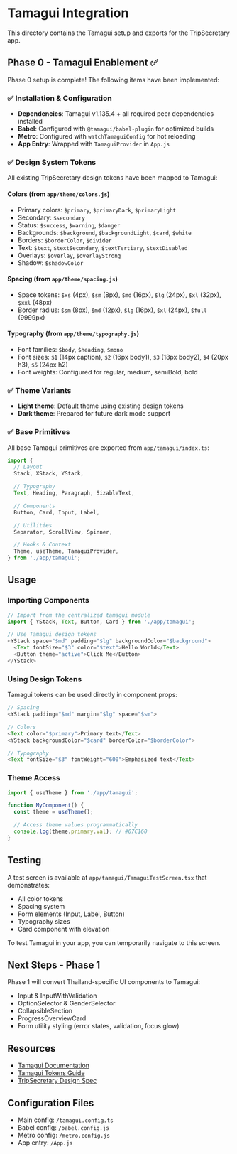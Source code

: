 # Tamagui Integration

This directory contains the Tamagui setup and exports for the TripSecretary app.

## Phase 0 - Tamagui Enablement ✅

Phase 0 setup is complete! The following items have been implemented:

### ✅ Installation & Configuration

- **Dependencies**: Tamagui v1.135.4 + all required peer dependencies installed
- **Babel**: Configured with `@tamagui/babel-plugin` for optimized builds
- **Metro**: Configured with `watchTamaguiConfig` for hot reloading
- **App Entry**: Wrapped with `TamaguiProvider` in `App.js`

### ✅ Design System Tokens

All existing TripSecretary design tokens have been mapped to Tamagui:

#### Colors (from `app/theme/colors.js`)
- Primary colors: `$primary`, `$primaryDark`, `$primaryLight`
- Secondary: `$secondary`
- Status: `$success`, `$warning`, `$danger`
- Backgrounds: `$background`, `$backgroundLight`, `$card`, `$white`
- Borders: `$borderColor`, `$divider`
- Text: `$text`, `$textSecondary`, `$textTertiary`, `$textDisabled`
- Overlays: `$overlay`, `$overlayStrong`
- Shadow: `$shadowColor`

#### Spacing (from `app/theme/spacing.js`)
- Space tokens: `$xs` (4px), `$sm` (8px), `$md` (16px), `$lg` (24px), `$xl` (32px), `$xxl` (48px)
- Border radius: `$sm` (8px), `$md` (12px), `$lg` (16px), `$xl` (24px), `$full` (9999px)

#### Typography (from `app/theme/typography.js`)
- Font families: `$body`, `$heading`, `$mono`
- Font sizes: `$1` (14px caption), `$2` (16px body1), `$3` (18px body2), `$4` (20px h3), `$5` (24px h2)
- Font weights: Configured for regular, medium, semiBold, bold

### ✅ Theme Variants

- **Light theme**: Default theme using existing design tokens
- **Dark theme**: Prepared for future dark mode support

### ✅ Base Primitives

All base Tamagui primitives are exported from `app/tamagui/index.ts`:

```typescript
import {
  // Layout
  Stack, XStack, YStack,

  // Typography
  Text, Heading, Paragraph, SizableText,

  // Components
  Button, Card, Input, Label,

  // Utilities
  Separator, ScrollView, Spinner,

  // Hooks & Context
  Theme, useTheme, TamaguiProvider,
} from './app/tamagui';
```

## Usage

### Importing Components

```typescript
// Import from the centralized tamagui module
import { YStack, Text, Button, Card } from './app/tamagui';

// Use Tamagui design tokens
<YStack space="$md" padding="$lg" backgroundColor="$background">
  <Text fontSize="$3" color="$text">Hello World</Text>
  <Button theme="active">Click Me</Button>
</YStack>
```

### Using Design Tokens

Tamagui tokens can be used directly in component props:

```typescript
// Spacing
<YStack padding="$md" margin="$lg" space="$sm">

// Colors
<Text color="$primary">Primary text</Text>
<YStack backgroundColor="$card" borderColor="$borderColor">

// Typography
<Text fontSize="$3" fontWeight="600">Emphasized text</Text>
```

### Theme Access

```typescript
import { useTheme } from './app/tamagui';

function MyComponent() {
  const theme = useTheme();

  // Access theme values programmatically
  console.log(theme.primary.val); // #07C160
}
```

## Testing

A test screen is available at `app/tamagui/TamaguiTestScreen.tsx` that demonstrates:
- All color tokens
- Spacing system
- Form elements (Input, Label, Button)
- Typography sizes
- Card component with elevation

To test Tamagui in your app, you can temporarily navigate to this screen.

## Next Steps - Phase 1

Phase 1 will convert Thailand-specific UI components to Tamagui:
- Input & InputWithValidation
- OptionSelector & GenderSelector
- CollapsibleSection
- ProgressOverviewCard
- Form utility styling (error states, validation, focus glow)

## Resources

- [Tamagui Documentation](https://tamagui.dev)
- [Tamagui Tokens Guide](https://tamagui.dev/docs/core/configuration)
- [TripSecretary Design Spec](../docs/UI设计规范.md)

## Configuration Files

- Main config: `/tamagui.config.ts`
- Babel config: `/babel.config.js`
- Metro config: `/metro.config.js`
- App entry: `/App.js`
